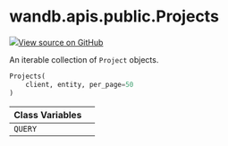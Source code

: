 # wandb.apis.public.Projects

[![](https://www.tensorflow.org/images/GitHub-Mark-32px.png)View source on GitHub](https://www.github.com/wandb/client/tree/v0.12.2/wandb/apis/public.py#L667-L726)

An iterable collection of `Project` objects.

```python
Projects(
    client, entity, per_page=50
)
```

| Class Variables |   |
| --------------- | - |
| `QUERY`         |   |
